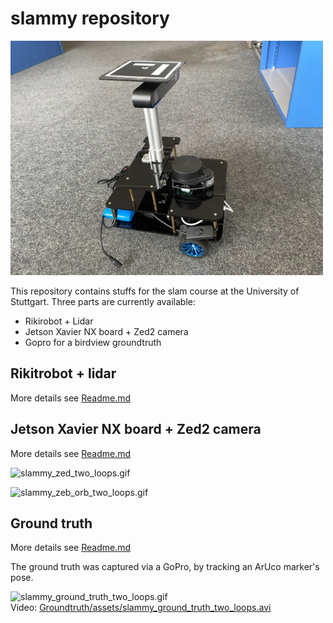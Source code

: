 # slammy repository
<img src="assets/slammy_portrait.jpg" alt="slammy_portrait" width="500"/>


This repository contains stuffs for the slam course at the University of Stuttgart. Three parts are
currently available:
- Rikirobot + Lidar
- Jetson Xavier NX board + Zed2 camera
- Gopro for a birdview groundtruth


## Rikitrobot + lidar
More details see [Readme.md](Rikirobot/README.md)

## Jetson Xavier NX board + Zed2 camera
More details see [Readme.md](Jetson_NX_Zed2/README.md)

<img src="Jetson_NX_Zed2/assets/slammy_zed_two_loops.gif" alt="slammy_zed_two_loops.gif"  /> </br>


<img src="Jetson_NX_Zed2/assets/slammy_zeb_orb_two_loops.gif" alt="slammy_zeb_orb_two_loops.gif"  /> </br>

## Ground truth
More details see [Readme.md](Groundtruth/README.md)

The ground truth was captured via a GoPro, by tracking an ArUco marker's pose.

<img src="Groundtruth/assets/slammy_ground_truth_two_loops.gif" alt="slammy_ground_truth_two_loops.gif"  /> </br>
Video: [Groundtruth/assets/slammy_ground_truth_two_loops.avi](Groundtruth/assets/slammy_ground_truth_two_loops.avi)
